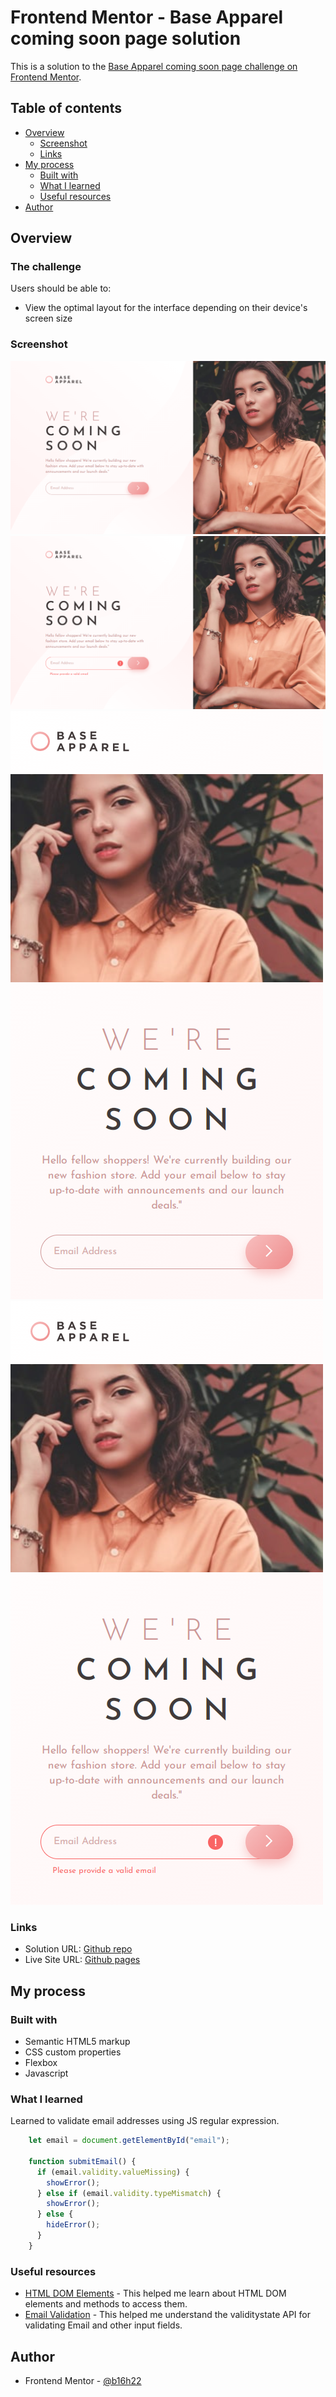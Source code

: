 # Frontend Mentor - Base Apparel coming soon page solution

This is a solution to the [Base Apparel coming soon page challenge on Frontend Mentor](https://www.frontendmentor.io/challenges/base-apparel-coming-soon-page-5d46b47f8db8a7063f9331a0).

## Table of contents

- [Overview](#overview)
  - [Screenshot](#screenshot)
  - [Links](#links)
- [My process](#my-process)
  - [Built with](#built-with)
  - [What I learned](#what-i-learned)
  - [Useful resources](#useful-resources)
- [Author](#author)

## Overview

### The challenge

Users should be able to:

- View the optimal layout for the interface depending on their device's screen size

### Screenshot

![](./screenshots/desktop_design.png)
![](./screenshots/desktop_active_state.png)
![](./screenshots/mobile_design.png)
![](./screenshots/mobile_active_state.png)

### Links

- Solution URL: [Github repo](https://github.com/b16h22/base_apparel_coming_soon_solution)
- Live Site URL: [Github pages](https://b16h22.github.io/base_apparel_coming_soon_solution/)

## My process

### Built with

- Semantic HTML5 markup
- CSS custom properties
- Flexbox
- Javascript

### What I learned

Learned to validate email addresses using JS regular expression.

```js
    let email = document.getElementById("email");
    
    function submitEmail() {
      if (email.validity.valueMissing) {
        showError();
      } else if (email.validity.typeMismatch) {
        showError();
      } else {
        hideError();
      }
    }
```

### Useful resources

- [HTML DOM Elements](https://www.w3schools.com/js/js_htmldom_elements.asp) - This helped me learn about HTML DOM elements and methods to access them.
- [Email Validation](https://developer.mozilla.org/en-US/docs/Web/API/ValidityState) - This helped me understand the validitystate API for validating Email and other input fields.

## Author

- Frontend Mentor - [@b16h22](https://www.frontendmentor.io/profile/b16h22)